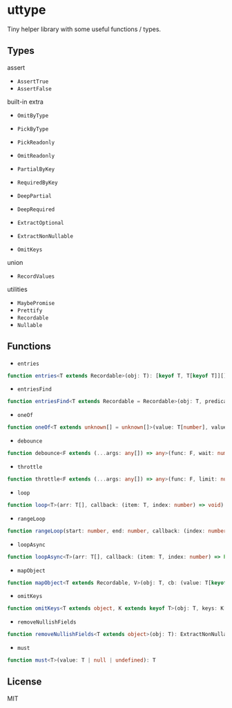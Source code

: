 # uttype

Tiny helper library with some useful functions / types.

## Types

assert

- `AssertTrue`
- `AssertFalse`

built-in extra

- `OmitByType`
- `PickByType`

- `PickReadonly`
- `OmitReadonly`

- `PartialByKey`
- `RequiredByKey`

- `DeepPartial`
- `DeepRequired`

- `ExtractOptional`
- `ExtractNonNullable`

- `OmitKeys`

union

- `RecordValues`

utilities

- `MaybePromise`
- `Prettify`
- `Recordable`
- `Nullable`

## Functions

- `entries`

```ts
function entries<T extends Recordable>(obj: T): [keyof T, T[keyof T]][]
```

- `entriesFind`

```ts
function entriesFind<T extends Recordable = Recordable>(obj: T, predicate: (item: [keyof T, T[keyof T]]) => boolean): [keyof T, T[keyof T]] | undefined
```

- `oneOf`

```ts
function oneOf<T extends unknown[] = unknown[]>(value: T[number], values: T): value is T[number]
```

- `debounce`

```ts
function debounce<F extends (...args: any[]) => any>(func: F, wait: number): F
```

- `throttle`

```ts
function throttle<F extends (...args: any[]) => any>(func: F, limit: number): F
```

- `loop`

```ts
function loop<T>(arr: T[], callback: (item: T, index: number) => void): void
```

- `rangeLoop`

```ts
function rangeLoop(start: number, end: number, callback: (index: number) => void): void
```

- `loopAsync`

```ts
function loopAsync<T>(arr: T[], callback: (item: T, index: number) => Promise<void>): void
```

- `mapObject`

```ts
function mapObject<T extends Recordable, V>(obj: T, cb: (value: T[keyof T], key: keyof T) => V): { [key in keyof T]: V; }
```

- `omitKeys`

```ts
function omitKeys<T extends object, K extends keyof T>(obj: T, keys: K[]): Prettify<OmitKeys<T, K>>
```

- `removeNullishFields`

```ts
function removeNullishFields<T extends object>(obj: T): ExtractNonNullable<T>
```

- `must`

```ts
function must<T>(value: T | null | undefined): T
```

## License

MIT

